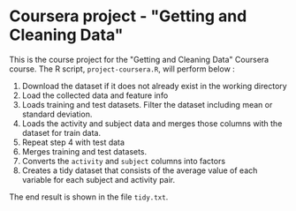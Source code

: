 # Coursera project - "Getting and Cleaning Data"

This is the course project for the "Getting and Cleaning Data" Coursera course.
The R script, `project-coursera.R`, will perform below :

1. Download the dataset if it does not already exist in the working directory
2. Load the collected data and feature info
3. Loads training and test datasets.  Filter the dataset including mean or standard deviation.
4. Loads the activity and subject data and merges those columns with the dataset for train data.
5. Repeat step 4 with test data
5. Merges training and test datasets.
6. Converts the `activity` and `subject` columns into factors
7. Creates a tidy dataset that consists of the average value of each
   variable for each subject and activity pair.

The end result is shown in the file `tidy.txt`.
